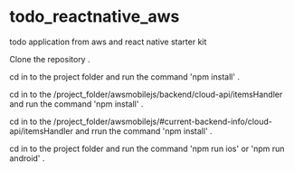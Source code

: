 # todo_reactnative_aws
todo application from aws and react native starter kit

Clone the repository . 

cd in to the project folder and run the command 'npm install' . 

cd in to the /project_folder/awsmobilejs/backend/cloud-api/itemsHandler and run the command 'npm install' .   

cd in to the /project_folder/awsmobilejs/#current-backend-info/cloud-api/itemsHandler and rrun the command 'npm install' .

cd in to the project folder and run the command 'npm run ios' or 'npm run android' . 
